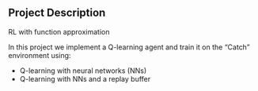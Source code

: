 ## Project Description

RL with function approximation

In this project we implement a Q-learning agent and train it on the “Catch” environment using:
* Q-learning with neural networks (NNs)
* Q-learning with NNs and a replay buffer
